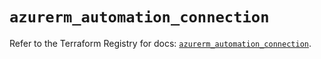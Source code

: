 # `azurerm_automation_connection`

Refer to the Terraform Registry for docs: [`azurerm_automation_connection`](https://registry.terraform.io/providers/hashicorp/azurerm/3.115.0/docs/resources/automation_connection).
